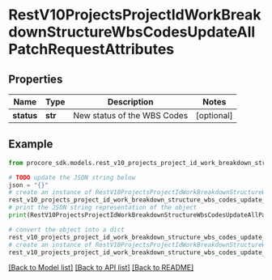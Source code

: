 # RestV10ProjectsProjectIdWorkBreakdownStructureWbsCodesUpdateAllPatchRequestAttributes


## Properties

Name | Type | Description | Notes
------------ | ------------- | ------------- | -------------
**status** | **str** | New status of the WBS Codes | [optional] 

## Example

```python
from procore_sdk.models.rest_v10_projects_project_id_work_breakdown_structure_wbs_codes_update_all_patch_request_attributes import RestV10ProjectsProjectIdWorkBreakdownStructureWbsCodesUpdateAllPatchRequestAttributes

# TODO update the JSON string below
json = "{}"
# create an instance of RestV10ProjectsProjectIdWorkBreakdownStructureWbsCodesUpdateAllPatchRequestAttributes from a JSON string
rest_v10_projects_project_id_work_breakdown_structure_wbs_codes_update_all_patch_request_attributes_instance = RestV10ProjectsProjectIdWorkBreakdownStructureWbsCodesUpdateAllPatchRequestAttributes.from_json(json)
# print the JSON string representation of the object
print(RestV10ProjectsProjectIdWorkBreakdownStructureWbsCodesUpdateAllPatchRequestAttributes.to_json())

# convert the object into a dict
rest_v10_projects_project_id_work_breakdown_structure_wbs_codes_update_all_patch_request_attributes_dict = rest_v10_projects_project_id_work_breakdown_structure_wbs_codes_update_all_patch_request_attributes_instance.to_dict()
# create an instance of RestV10ProjectsProjectIdWorkBreakdownStructureWbsCodesUpdateAllPatchRequestAttributes from a dict
rest_v10_projects_project_id_work_breakdown_structure_wbs_codes_update_all_patch_request_attributes_from_dict = RestV10ProjectsProjectIdWorkBreakdownStructureWbsCodesUpdateAllPatchRequestAttributes.from_dict(rest_v10_projects_project_id_work_breakdown_structure_wbs_codes_update_all_patch_request_attributes_dict)
```
[[Back to Model list]](../README.md#documentation-for-models) [[Back to API list]](../README.md#documentation-for-api-endpoints) [[Back to README]](../README.md)


